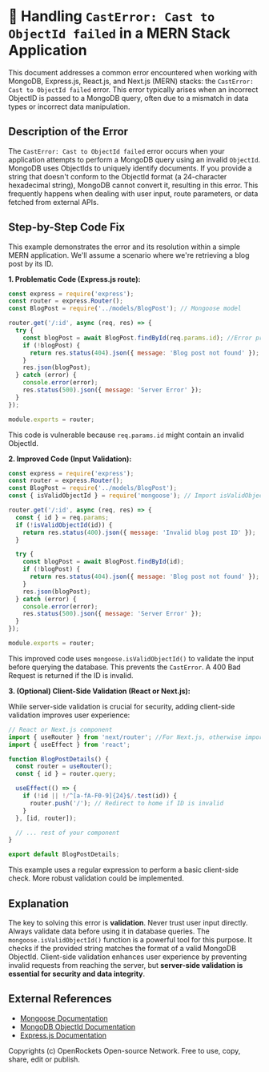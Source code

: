 # 🐞 Handling `CastError: Cast to ObjectId failed` in a MERN Stack Application


This document addresses a common error encountered when working with MongoDB, Express.js, React.js, and Next.js (MERN) stacks: the `CastError: Cast to ObjectId failed` error.  This error typically arises when an incorrect ObjectID is passed to a MongoDB query, often due to a mismatch in data types or incorrect data manipulation.

## Description of the Error

The `CastError: Cast to ObjectId failed` error occurs when your application attempts to perform a MongoDB query using an invalid `ObjectId`.  MongoDB uses ObjectIds to uniquely identify documents.  If you provide a string that doesn't conform to the ObjectId format (a 24-character hexadecimal string), MongoDB cannot convert it, resulting in this error.  This frequently happens when dealing with user input, route parameters, or data fetched from external APIs.

## Step-by-Step Code Fix

This example demonstrates the error and its resolution within a simple MERN application. We'll assume a scenario where we're retrieving a blog post by its ID.

**1. Problematic Code (Express.js route):**

```javascript
const express = require('express');
const router = express.Router();
const BlogPost = require('../models/BlogPost'); // Mongoose model

router.get('/:id', async (req, res) => {
  try {
    const blogPost = await BlogPost.findById(req.params.id); //Error prone line
    if (!blogPost) {
      return res.status(404).json({ message: 'Blog post not found' });
    }
    res.json(blogPost);
  } catch (error) {
    console.error(error);
    res.status(500).json({ message: 'Server Error' });
  }
});

module.exports = router;
```

This code is vulnerable because `req.params.id` might contain an invalid ObjectId.

**2. Improved Code (Input Validation):**

```javascript
const express = require('express');
const router = express.Router();
const BlogPost = require('../models/BlogPost');
const { isValidObjectId } = require('mongoose'); // Import isValidObjectId

router.get('/:id', async (req, res) => {
  const { id } = req.params;
  if (!isValidObjectId(id)) {
    return res.status(400).json({ message: 'Invalid blog post ID' });
  }

  try {
    const blogPost = await BlogPost.findById(id);
    if (!blogPost) {
      return res.status(404).json({ message: 'Blog post not found' });
    }
    res.json(blogPost);
  } catch (error) {
    console.error(error);
    res.status(500).json({ message: 'Server Error' });
  }
});

module.exports = router;
```

This improved code uses `mongoose.isValidObjectId()` to validate the input before querying the database. This prevents the `CastError`.  A 400 Bad Request is returned if the ID is invalid.

**3.  (Optional) Client-Side Validation (React or Next.js):**

While server-side validation is crucial for security, adding client-side validation improves user experience:

```javascript
// React or Next.js component
import { useRouter } from 'next/router'; //For Next.js, otherwise import from react-router-dom
import { useEffect } from 'react';

function BlogPostDetails() {
  const router = useRouter();
  const { id } = router.query;

  useEffect(() => {
    if (!id || !/^[a-fA-F0-9]{24}$/.test(id)) {
      router.push('/'); // Redirect to home if ID is invalid
    }
  }, [id, router]);

  // ... rest of your component
}

export default BlogPostDetails;

```


This example uses a regular expression to perform a basic client-side check.  More robust validation could be implemented.

## Explanation

The key to solving this error is **validation**.  Never trust user input directly. Always validate data before using it in database queries. The `mongoose.isValidObjectId()` function is a powerful tool for this purpose. It checks if the provided string matches the format of a valid MongoDB ObjectId.  Client-side validation enhances user experience by preventing invalid requests from reaching the server, but **server-side validation is essential for security and data integrity**.


## External References

* [Mongoose Documentation](https://mongoosejs.com/docs/guide.html)
* [MongoDB ObjectId Documentation](https://www.mongodb.com/docs/manual/reference/method/ObjectId/)
* [Express.js Documentation](https://expressjs.com/)


Copyrights (c) OpenRockets Open-source Network. Free to use, copy, share, edit or publish.

